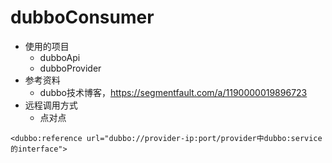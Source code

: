 # dubboConsumer
- 使用的项目
  - dubboApi
  - dubboProvider
- 参考资料
  - dubbo技术博客，https://segmentfault.com/a/1190000019896723
- 远程调用方式
  - 点对点
```text
<dubbo:reference url="dubbo://provider-ip:port/provider中dubbo:service的interface">
```
